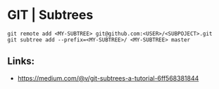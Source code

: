 # GIT \| Subtrees

```
git remote add <MY-SUBTREE> git@github.com:<USER>/<SUBPOJECT>.git
git subtree add --prefix=<MY-SUBTREE>/ <MY-SUBTREE> master
```

## Links:

* https://medium.com/@v/git-subtrees-a-tutorial-6ff568381844



